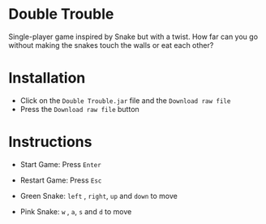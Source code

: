 # Double Trouble

Single-player game inspired by Snake but with a twist. How far can you go without making the snakes touch the walls or eat each other?


# Installation

- Click on the `Double Trouble.jar` file and the `Download raw file`
- Press the `Download raw file` button

# Instructions

- Start Game: Press `Enter`

- Restart Game: Press `Esc`

- Green Snake:  `left` , `right`, `up`  and  `down`  to move

- Pink Snake: `w` , `a`, `s`  and  `d`  to move